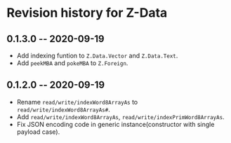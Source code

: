 # Revision history for Z-Data

## 0.1.3.0  -- 2020-09-19

* Add indexing funtion to `Z.Data.Vector` and `Z.Data.Text`.
* Add `peekMBA` and `pokeMBA` to `Z.Foreign`.

## 0.1.2.0  -- 2020-09-19

* Rename `read/write/indexWord8ArrayAs` to `read/write/indexWord8ArrayAs#`.
* Add `read/write/indexWord8ArrayAs`, `read/write/indexPrimWord8ArrayAs`.
* Fix JSON encoding code in generic instance(constructor with single payload case).

